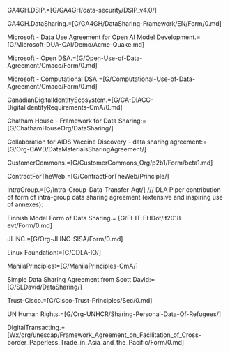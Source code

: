 GA4GH.DSIP.=[G/GA4GH/data-security/DSIP_v4.0/]

GA4GH.DataSharing.=[G/GA4GH/DataSharing-Framework/EN/Form/0.md]

Microsoft - Data Use Agreement for Open AI Model Development.=[G/Microsoft-DUA-OAI/Demo/Acme-Quake.md]

Microsoft - Open DSA.=[G/Open-Use-of-Data-Agreement/Cmacc/Form/0.md]

Microsoft - Computational DSA.=[G/Computational-Use-of-Data-Agreement/Cmacc/Form/0.md]

CanadianDigitalIdentityEcosystem.=[G/CA-DIACC-DigitalIdentityRequirements-CmA/0.md]

Chatham House - Framework for Data Sharing:=[G/ChathamHouseOrg/DataSharing/]

Collaboration for AIDS Vaccine Discovery - data sharing agreement:=[G/Org-CAVD/DataMaterialsSharingAgreement/]

CustomerCommons.=[G/CustomerCommons_Org/p2b1/Form/beta1.md]

ContractForTheWeb.=[G/ContractForTheWeb/Principle/]

IntraGroup.=[G/Intra-Group-Data-Transfer-Agt/] /// DLA Piper contribution of form of intra-group data sharing agreement (extensive and inspiring use of annexes): 

Finnish Model Form of Data Sharing.= [G/FI-IT-EHDot/it2018-evt/Form/0.md]

JLINC.=[G/Org-JLINC-SISA/Form/0.md]  

Linux Foundation:=[G/CDLA-IO/]

ManilaPrinciples:=[G/ManilaPrinciples-CmA/]

Simple Data Sharing Agreement from Scott David:=[G/SLDavid/DataSharing/]

Trust-Cisco.=[G/Cisco-Trust-Principles/Sec/0.md]

UN Human Rights:=[G/Org-UNHCR/Sharing-Personal-Data-Of-Refugees/]

DigitalTransacting.=[Wx/org/unescap/Framework_Agreement_on_Facilitation_of_Cross-border_Paperless_Trade_in_Asia_and_the_Pacific/Form/0.md]